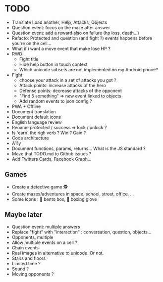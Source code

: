 # TODO

- Translate Load another, Help, Attacks, Objects
- Question event: focus on the maze after answer
- Question event: add a reward also on failure (hp loss, death...)
- Refacto: Protected and question (and fight ?) events happens before you're on the cell...
- What if i want a move event that make lose HP ?
- RWD
  - Fight title
  - Hide help button in touch context
  - Which unicode subsets are not implemented on my Android phone?
- Fight
  - choose your attack in a set of attacks you got ?
  - Attack points: increase attacks of the hero
  - Defense points: decrease attacks of the opponent
  - "Find 5 something" => new event linked to objects
  - Add random events to json config ?
- PWA + Offline
- Document translation
- Document default icons
- English language review
- Rename protected / success => lock / unlock ?
- Is 'earn' the righ verb ? Win ? Gain ?
- Code architecture
- A11y
- Document functions, params, returns... What is the JS standard ?
- Move that TODO.md to Github issues ?
- Add Twitters Cards, Facebook Graph...

## Games

- Create a detective game 🕵
- Create mazes/adventures in space, school, street, office, ...
- Some icons : 🍱 bento box, 🥊 boxing glove

## Maybe later

- Question event: multiple answers
- Replace "fight" with "interaction" : conversation, question, objects...
- Opponents, multiple
- Allow multiple events on a cell ?
- Chain events
- Real images in alternative to unicode. Or not.
- Stairs and floors
- Limited time ?
- Sound ?
- Moving opponents ?